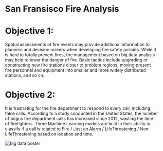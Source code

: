 # San Fransisco Fire Analysis
# Objective 1:
Spatial assessments of fire events may provide additional information to planners and decision makers when developing fire safety policies. While it is hard to totally prevent fires, fire management based on big data analysis may help to lower the danger of fire.  Basic tactics include upgrading or constructing new fire stations closer to problem regions, moving present fire personnel and equipment into smaller and more widely distributed stations, and so on.
# Objective 2:
It is frustrating for the fire department to respond to every call, including false calls. According to a study conducted in the United States, the number of bogus fire department calls has increased since 2012, wasting the time of firefighters. Three Machine Learning models are built in their ability to classify if a call is related to Fire / Just an Alarm / LifeThreatening / Non LifeThreatening based on location and time.



![big data poster](https://user-images.githubusercontent.com/41823726/170614033-739a49d8-6f75-42fe-9bc3-147b014e6c12.png)
